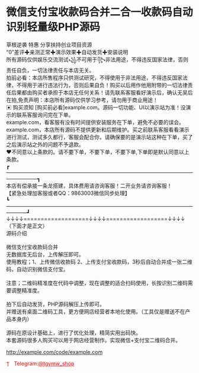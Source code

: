 # 微信支付宝收款码合并二合一收款码自动识别轻量级PHP源码

草根逆袭 特惠 分享扶持创业项目资源<br>“0”差评✚亲测正常✚演示效果✚自动发货✚安装说明<br>所有源码仅供娱乐交流测试꧁不可用于꧂非法用途，不得违反国家法律，否则责任自负，一切法律责任与本店无关。<br>拍前必看：本店所售程序只供测试研究，不得使用于非法用途，不得违反国家法律，不得用于进行违法行为，否则后果自负！购买以后用作他用附带的一切法律责任后果都由购买者承担于本店无任何关系！请先联系客服看好演示后，确认无吴后在拍,免责声明：本店所有源码仅供学习参考，请勿用于商业用途！<br>▣ 购买须知                                                                  [购买前必看]example.com。源码一切功能、UI以演示站为准！没演示的联系客服询问完在下单。<br>example.com，看客服有没有时间提供安装服务在下单，避免不必要的误会。<br>example.com，本店所有源码不提供更新和后期维护。买之前联系客服看看演示进行测试，测试多久都行，客服会配合你，请确保要的是演示站这种在下单，买了之后演示站之外的问题不予退款。<br>❤不同意以上条款的。请不要下单，不要下单，不要下单,下单即是默认同意以上条款。<br>┏——————————————————————————————————————————┓<br>本店有偿承接一条龙搭建，具体费用请咨询客服！二开业务请咨询客服！<br>【紧急处理加客服或者QQ：9863003微信同步处理】<br>┗————————————————————————————————————————┛<br>↓↓↓↓===================↓↓↓↓==================↓↓↓↓<br> （下面才是正文）<br>源码介绍<br><br>微信支付宝收款码合并<br>无数据库无后台，上传解压即可。<br>使用教程；1、上传微信收款码 2、上传支付宝收款码，3秒后自动合并成一张二维码，自动识别微信支付宝。<br><br>注意；二维码精准度在代码中调整，现在调整的适合扫码使用，长按识别二维码需要调整精准度。<br><br>拍下后自动发货，PHP源码解压上传即可。<br>并赠送有桌面二维码工具，更方便网店经营者本地化使用。（工具仅是赠送不在产品本身内）<br><br>源码在原设计基础上，进行了优化处理，精简实用出码快。<br>本套源码很多人购买可以用于网店经营制作。实现微信+支付宝二维码合并。<br>

http://example.com/code/example.com







<p style="color: red;"><img src="https://cdn-icons-png.flaticon.com/512/2111/2111646.png" alt="Telegram Icon" style="width: 16px; vertical-align: middle; margin-right: 5px;">Telegram:<a href="https://t.me/tgymw_shop" style="color: red;">@tgymw_shop</a></p>
